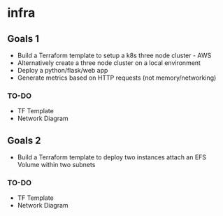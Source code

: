# infra

## Goals 1

- Build a Terraform template to setup a k8s three node cluster - AWS
- Alternatively create a three node cluster on a local environment
- Deploy a python/flask/web app
- Generate metrics based on HTTP requests (not memory/networking)


###  TO-DO
- TF Template
- Network Diagram


## Goals 2


- Build a Terraform template to deploy two instances attach an EFS Volume within two subnets

### TO-DO
- TF Template
- Network Diagram
